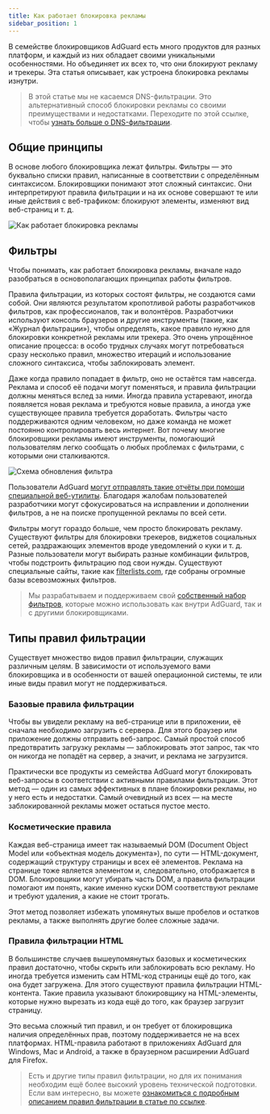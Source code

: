 ```yaml
---
title: Как работает блокировка рекламы
sidebar_position: 1
---
```


В семействе блокировщиков AdGuard есть много продуктов для разных платформ, и каждый из них обладает своими уникальными особенностями. Но объединяет их всех то, что они блокируют рекламу и трекеры. Эта статья описывает, как устроена блокировка рекламы изнутри.

> В этой статье мы не касаемся DNS-фильтрации. Это альтернативный способ блокировки рекламы со своими преимуществами и недостатками. Переходите по этой ссылке, чтобы [узнать больше о DNS-фильтрации](https://adguard-dns.io/kb/general/dns-filtering#how-does-dns-filtering-work).

## Общие принципы

В основе любого блокировщика лежат фильтры. Фильтры — это буквально списки правил, написанные в соответствии с определённым синтаксисом. Блокировщики понимают этот сложный синтаксис. Они интерпретируют правила фильтрации и на их основе совершают те или иные действия с веб-трафиком: блокируют элементы, изменяют вид веб-страниц и т. д.

![Как работает блокировка рекламы](https://cdn.adguard.com/public/Adguard/Blog/manifestv3/adblockingworks.png)

## Фильтры

Чтобы понимать, как работает блокировка рекламы, вначале надо разобраться в основополагающих принципах работы фильтров.

Правила фильтрации, из которых состоят фильтры, не создаются сами собой. Они являются результатом кропотливой работы разработчиков фильтров, как профессионалов, так и волонтёров. Разработчики используют консоль браузеров и другие инструменты (такие, как «‎Журнал фильтрации»‎), чтобы определять, какое правило нужно для блокировки конкретной рекламы или трекера. Это очень упрощённое описание процесса: в особо трудных случаях могут потребоваться сразу несколько правил, множество итераций и использование сложного синтаксиса, чтобы заблокировать элемент.

Даже когда правило попадает в фильтр, оно не остаётся там навсегда. Реклама и способ её подачи могут поменяться, и правила фильтрации должны меняться вслед за ними. Иногда правила устаревают, иногда появляется новая реклама и требуются новые правила, а иногда уже существующее правила требуется доработать. Фильтры часто поддерживаются одним человеком, но даже команда не может постоянно контролировать весь интернет. Вот почему многие блокировщики рекламы имеют инструменты, помогающий пользователям легко сообщать о любых проблемах с фильтрами, с которыми они сталкиваются.

![Схема обновления фильтра](https://cdn.adguard.com/public/Adguard/Blog/manifestv3/filtersupdates.png)

Пользователи AdGuard [могут отправлять такие отчёты при помощи специальной веб-утилиты](https://reports.adguard.com/new_issue.html). Благодаря жалобам пользователей разработчики могут сфокусироваться на исправлении и дополнении фильтров, а не на поиске пропущенной рекламы по всей сети.

Фильтры могут гораздо больше, чем просто блокировать рекламу. Существуют фильтры для блокировки трекеров, виджетов социальных сетей, раздражающих элементов вроде уведомлений о куки и т. д. Разные пользователи могут выбирать разные комбинации фильтров, чтобы подстроить фильтрацию под свои нужды. Существуют специальные сайты, такие как [filterlists.com](https://filterlists.com/), где собраны огромные базы всевозможных фильтров.

> Мы разрабатываем и поддерживаем свой [собственный набор фильтров](../adguard-filters), которые можно использовать как внутри AdGuard, так и с другими блокировщиками.

## Типы правил фильтрации

Существует множество видов правил фильтрации, служащих различным целям. В зависимости от используемого вами блокировщика и в особенности от вашей операционной системы, те или иные виды правил могут не поддерживаться.

### Базовые правила фильтрации

Чтобы вы увидели рекламу на веб-странице или в приложении, её сначала необходимо загрузить с сервера. Для этого браузер или приложение должны отправить веб-запрос. Самый простой способ предотвратить загрузку рекламы — заблокировать этот запрос, так что он никогда не попадёт на сервер, а значит, и реклама не загрузится.

Практически все продукты из семейства AdGuard могут блокировать веб-запросы в соответствии с активными правилами фильтрации. Этот метод — один из самых эффективных в плане блокировки рекламы, но у него есть и недостатки. Самый очевидный из всех — на месте заблокированной рекламы может остаться пустое место.

### Косметические правила

Каждая веб-страница имеет так называемый DOM (Document Object Model или «‎объектная модель документа»), по сути — HTML-документ, содержащий структуру страницы и всех её элементов. Реклама на странице тоже является элементом и, следовательно, отображается в DOM. Блокировщики могут убирать часть DOM, а правила фильтрации помогают им понять, какие именно куски DOM соответствуют рекламе и требуют удаления, а какие не стоит трогать.

Этот метод позволяет избежать упомянутых выше пробелов и остатков рекламы, а также выполнять другие более сложные задачи.

### Правила фильтрации HTML

В большинстве случаев вышеупомянутых базовых и косметических правил достаточно, чтобы скрыть или заблокировать всю рекламу. Но иногда требуется изменить сам HTML-код страницы ещё до того, как она будет загружена. Для этого существуют правила фильтрации HTML-контента. Такие правила указывают блокировщику на HTML-элементы, которые нужно вырезать из кода ещё до того, как браузер загрузит страницу.

Это весьма сложный тип правил, и он требует от блокировщика наличия определённых прав, поэтому поддерживается не на всех платформах. HTML-правила работают в приложениях AdGuard для Windows, Mac и Android, а также в браузерном расширении AdGuard для Firefox.

> Есть и другие типы правил фильтрации, но для их понимания необходим ещё более высокий уровень технической подготовки. Если вам интересно, вы можете [ознакомиться с подробным описанием правил фильтрации в статье по ссылке](../create-own-filters).

